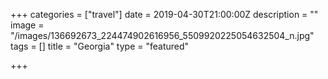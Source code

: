 +++
categories = ["travel"]
date = 2019-04-30T21:00:00Z
description = ""
image = "/images/136692673_224474902616956_5509920225054632504_n.jpg"
tags = []
title = "Georgia"
type = "featured"

+++
